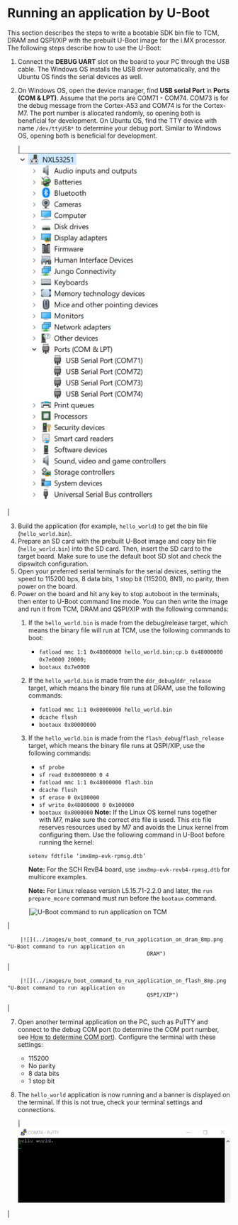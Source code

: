 # Running an application by U-Boot

This section describes the steps to write a bootable SDK bin file to TCM, DRAM and QSPI/XIP with the prebuilt U-Boot image for the i.MX processor. The following steps describe how to use the U-Boot:

1.  Connect the **DEBUG UART** slot on the board to your PC through the USB cable. The Windows OS installs the USB driver automatically, and the Ubuntu OS finds the serial devices as well.
2.  On Windows OS, open the device manager, find **USB serial Port** in **Ports \(COM & LPT\)**. Assume that the ports are COM71 - COM74. COM73 is for the debug message from the Cortex-A53 and COM74 is for the Cortex-M7. The port number is allocated randomly, so opening both is beneficial for development. On Ubuntu OS, find the TTY device with name `/dev/ttyUSB*` to determine your debug port. Similar to Windows OS, opening both is beneficial for development.

    |![](../images/determine_com_port_target_board_imx8mp.png "Determining the COM Port of target board")

|

3.  Build the application \(for example, `hello_world`\) to get the bin file \(`hello_world.bin`\).
4.  Prepare an SD card with the prebuilt U-Boot image and copy bin file \(`hello_world.bin`\) into the SD card. Then, insert the SD card to the target board. Make sure to use the default boot SD slot and check the dipswitch configuration.
5.  Open your preferred serial terminals for the serial devices, setting the speed to 115200 bps, 8 data bits, 1 stop bit \(115200, 8N1\), no parity, then power on the board.
6.  Power on the board and hit any key to stop autoboot in the terminals, then enter to U-Boot command line mode. You can then write the image and run it from TCM, DRAM and QSPI/XIP with the following commands:
    1.  If the `hello_world.bin` is made from the debug/release target, which means the binary file will run at TCM, use the following commands to boot:
        -   `fatload mmc 1:1 0x48000000 hello_world.bin;cp.b 0x48000000 0x7e0000 20000;`
        -   `bootaux 0x7e0000`
    2.  If the `hello_world.bin` is made from the `ddr_debug`/`ddr_release` target, which means the binary file runs at DRAM, use the following commands:
        -   `fatload mmc 1:1 0x80000000 hello_world.bin`
        -   `dcache flush`
        -   `bootaux 0x80000000`
    3.  If the `hello_world.bin` is made from the `flash_debug`/`flash_release` target, which means the binary file runs at QSPI/XIP, use the following commands:

        -   `sf probe`
        -   `sf read 0x80000000 0 4`
        -   `fatload mmc 1:1 0x48000000 flash.bin`
        -   `dcache flush`
        -   `sf erase 0 0x100000`
        -   `sf write 0x48000000 0 0x100000`
        -   `bootaux 0x8000000`
        **Note:** If the Linux OS kernel runs together with M7, make sure the correct `dtb` file is used. This `dtb` file reserves resources used by M7 and avoids the Linux kernel from configuring them. Use the following command in U-Boot before running the kernel:

        ```
        setenv fdtfile ‘imx8mp-evk-rpmsg.dtb’ 
        ```

        **Note:** For the SCH RevB4 board, use `imx8mp-evk-revb4-rpmsg.dtb` for multicore examples.

        **Note:** For Linux release version L5.15.71-2.2.0 and later, the `run prepare_mcore` command must run before the `bootaux` command.

        |![](../images/u_boot_command_to_run_application_on_tcm_8mp.png "U-Boot command to run application on
												TCM")

|

        |![](../images/u_boot_command_to_run_application_on_dram_8mp.png "U-Boot command to run application on
												DRAM")

|

        |![](../images/u_boot_command_to_run_application_on_flash_8mp.png "U-Boot command to run application on
												QSPI/XIP")

|

7.  Open another terminal application on the PC, such as PuTTY and connect to the debug COM port \(to determine the COM port number, see [How to determine COM port](how_to_determine_com_port.md#)\). Configure the terminal with these settings:
    -   115200
    -   No parity
    -   8 data bits
    -   1 stop bit
8.  The `hello_world` application is now running and a banner is displayed on the terminal. If this is not true, check your terminal settings and connections.

    |![](../images/hello_world_demo_running_on_cortex_m4_core_imx8mp.png "Hello world demo running on Cortex-M7 core")

|


